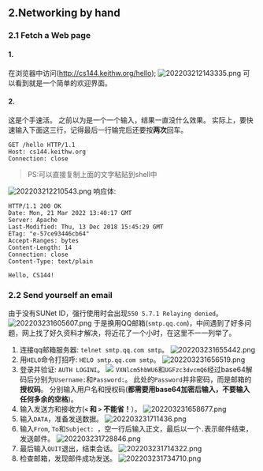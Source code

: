 ## 2.Networking by hand
### 2.1 Fetch a Web page
#### 1.
在浏览器中访问(http://cs144.keithw.org/hello);
![202203212143335.png](https://s2.loli.net/2022/03/24/1HgBwFlYGa3szWj.png)
可以看到就是一个简单的欢迎界面。
#### 2.
这是个手速活。
之前以为是一个一个输入，结果一直没什么效果。
实际上，要快速输入下面这三行，记得最后一行输完后还要按**两次**回车。
```
GET /hello HTTP/1.1
Host: cs144.keithw.org
Connection: close
```
> PS:可以直接复制上面的文字粘贴到shell中

![202203212210543.png](https://s2.loli.net/2022/03/24/j2y9eFVil7wdGD8.png)
响应体:
````
HTTP/1.1 200 OK
Date: Mon, 21 Mar 2022 13:40:17 GMT
Server: Apache
Last-Modified: Thu, 13 Dec 2018 15:45:29 GMT
ETag: "e-57ce93446cb64"
Accept-Ranges: bytes
Content-Length: 14
Connection: close
Content-Type: text/plain

Hello, CS144!
````
### 2.2 Send yourself an email
由于没有SUNet ID，强行使用时会出现`550 5.7.1 Relaying denied`。
![202203231605607.png](https://s2.loli.net/2022/03/24/923Ua74KWJqpznE.png)
于是换用QQ邮箱(`smtp.qq.com`)，中间遇到了好多问题，网上找了好久资料才解决，将近花了一个小时，在这里不一一列举了。
1. 连接qq邮箱服务器: `telnet smtp.qq.com smtp`。
  ![202203231655442.png](https://s2.loli.net/2022/03/24/XKzMaZIf1oLDks4.png)
2. 用`HELO`命令打招呼: `HELO smtp.qq.com smtp`。
  ![202203231656519.png](https://s2.loli.net/2022/03/24/SFObPVvLKsx6DRQ.png)
3. 登录并验证: `AUTH LOGINI`。
  ![](https://s2.loli.net/2022/03/24/v58F2aYjKokzMEn.png)
  `VXNlcm5hbWU6`和`UGFzc3dvcmQ6`经过base64解码后分别为`Username:`和`Password:`。
  此处的`Password`并非密码，而是邮箱的**授权码**。
  分别输入用户名和授权码(**都需要用base64加密后输入，不要输入任何多余的空格**)。
4. 输入发送方和接收方(**`<` 和 `>` 不能省！**）。
  ![202203231658677.png](https://s2.loli.net/2022/03/24/8NdYoRkOMnf3taL.png)
5. 输入`DATA`，准备发送数据。
  ![202203231711436.png](https://s2.loli.net/2022/03/24/aAirnVskxzb2oFe.png)
6. 输入`From`, `To`和`Subject: `，空一行后输入正文，最后以一个`.`表示邮件结束，发送邮件。
  ![202203231728846.png](https://s2.loli.net/2022/03/24/EWLvhou24jkQxtc.png)
7. 最后输入`QUIT`退出，结束会话。
  ![202203231714322.png](https://s2.loli.net/2022/03/24/w3iCdbymHqtfzA9.png)
8. 检查邮箱，发现邮件成功发送。
  ![202203231734710.png](https://s2.loli.net/2022/03/24/IdOAm2ZezgBWEtN.png)